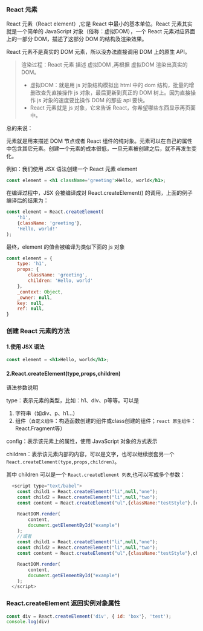 ### React 元素

React 元素（React element）,它是 React 中最小的基本单位。React 元素其实就是一个简单的 JavaScript 对象（俗称：虚拟DOM），一个 React 元素对应界面上的一部分 DOM，描述了这部分 DOM 的结构及渲染效果。

React 元素不是真实的 DOM 元素，所以没办法直接调用 DOM 上的原生 API。

> 渲染过程：React 元素 描述 虚拟DOM ,再根据 虚拟DOM 渲染出真实的DOM。
>
> - 虚拟DOM：就是用 js 对象结构模拟出 html 中的 dom 结构，批量的增删改查先直接操作 js 对象，最后更新到真正的 DOM 树上。因为直接操作 js 对象的速度要比操作 DOM 的那些 api 要快。
> - React 元素就是 js  对象，它来告诉 React，你希望哪些东西显示再页面中。

总的来说：

元素就是用来描述 DOM 节点或者 React 组件的纯对象。元素可以在自己的属性中包含其它元素。创建一个元素的成本很低，一旦元素被创建之后，就不再发生变化。

例如：我们使用 JSX 语法创建一个 React 元素 element

```jsx
const element = <h1 className='greeting'>Hello, world</h1>;
```

在编译过程中，JSX 会被编译成对 React.createElement() 的调用，上面的例子编译后的结果为：

```jsx
const element = React.createElement(
    'h1',
    {className: 'greeting'},
    'Hello, world!'
);
```

最终，element 的值会被编译为类似下面的 js 对象

```jsx
const element = {
    type: 'h1',
    props: {
        className: 'greeting',
        children: 'Hello, world'
    }，
    _context: Object,
    _owner: null,
    key: null,  
    ref: null, 
}
```

### 创建 React 元素的方法

#### 1.使用 JSX 语法

```jsx
const element = <h1>Hello, world</h1>;
```

#### 2.React.createElement(type,props,children)

语法参数说明

type：表示元素的类型，比如：h1、div、p等等。可以是

1. 字符串（如div、p、h1...）
2. 组件（`自定义组件`：构造函数创建的组件或class创建的组件；`react 原生组件`：React.Fragment等）

config：表示该元素上的属性，使用 JavaScript 对象的方式表示

children：表示该元素内部的内容，可以是文字，也可以继续嵌套另一个`React.createElement(type,props,children)`。

其中 children 可以是一个 `React.createElement 列表`,也可以写成多个参数：

```js
  <script type="text/babel">
    const child1 = React.createElement("li",null,"one");
    const child2 = React.createElement("li",null,"two");
    const content = React.createElement("ul",{className:"testStyle"},[child1,child2]);

    ReactDOM.render(
        content,
        document.getElementById("example")
    );
    //或者
    const child1 = React.createElement("li",null,"one");
    const child2 = React.createElement("li",null,"two");
    const content = React.createElement("ul",{className:"testStyle"},child1,child2);

    ReactDOM.render(
        content,
        document.getElementById("example")
    ); 
  </script>
```

### React.createElement 返回实例对象属性

```js
const div = React.createElement('div', { id: 'box'}, 'test');
console.log(div)
```



